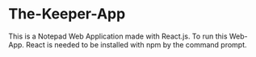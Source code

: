 # The-Keeper-App
This is a Notepad Web Application made with React.js. To run this Web-App. React is needed to be installed with npm by the command prompt. 
